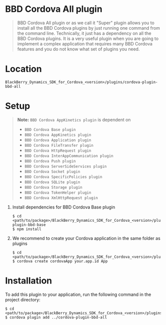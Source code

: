 BBD Cordova All plugin
======================
> BBD Cordova All plugin or as we call it "Super" plugin allows you to install all the BBD Cordova plugins by just running one command from the command line. Technically, it just has a dependency on all the BBD Cordova plugins.
It is a very useful plugin when you are going to implement a complex application that requires many BBD Cordova features and you do not know what set of plugins you need.

Location
========
`BlackBerry_Dynamics_SDK_for_Cordova_<version>/plugins/cordova-plugin-bbd-all`

Setup
=====
> __Note:__ `BBD Cordova AppKinetics plugin` is dependent on
> * `BBD Cordova Base plugin`
> * `BBD Cordova AppKinetics plugin`
> * `BBD Cordova Application plugin`
> * `BBD Cordova FileTransfer plugin`
> * `BBD Cordova HttpRequest plugin`
> * `BBD Cordova InterAppCommunication plugin`
> * `BBD Cordova Push plugin`
> * `BBD Cordova ServerSideServices plugin`
> * `BBD Cordova Socket plugin`
> * `BBD Cordova SpecificPolicies plugin`
> * `BBD Cordova SQLite plugin`
> * `BBD Cordova Storage plugin`
> * `BBD Cordova TokenHelper plugin`
> * `BBD Cordova XmlHttpRequest plugin`

1. Install dependencies for BBD Cordova Base plugin
    ```
    $ cd <path/to/package>/BlackBerry_Dynamics_SDK_for_Cordova_<version>/plugins/cordova-plugin-bbd-base
    $ npm install
    ```
2. We recommend to create your Cordova application in the same folder as plugins
    ```
    $ cd <path/to/package>/BlackBerry_Dynamics_SDK_for_Cordova_<version>/plugins
    $ cordova create cordovaApp your.app.id App
    ```

Installation
============
To add this plugin to your application, run the following command in the project directory:
```
$ cd <path/to/package>/BlackBerry_Dynamics_SDK_for_Cordova_<version>/plugins/cordovaApp
$ cordova plugin add ../cordova-plugin-bbd-all
```
